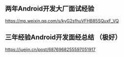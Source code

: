 ## 两年Android开发大厂面试经验
https://mp.weixin.qq.com/s/kyG2sfhuVFHB85SQuxF_VQ

## 三年经验Android开发面经总结 （极好）
https://juejin.cn/post/6876968255597051917